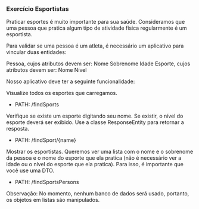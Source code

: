 ### Exercício Esportistas
Praticar esportes é muito importante para sua saúde. Consideramos que uma pessoa que pratica algum tipo de atividade física regularmente é um esportista.

Para validar se uma pessoa é um atleta, é necessário um aplicativo para vincular duas entidades:


Pessoa, cujos atributos devem ser:
Nome
Sobrenome
Idade
Esporte, cujos atributos devem ser:
Nome
Nível

Nosso aplicativo deve ter a seguinte funcionalidade:


Visualize todos os esportes que carregamos.
- PATH: /findSports

Verifique se existe um esporte digitando seu nome. Se existir, o nível do esporte deverá ser exibido. Use a classe ResponseEntity para retornar a resposta.
- PATH: /findSport/{name}
 
Mostrar os esportistas. Queremos ver uma lista com o nome e o sobrenome da pessoa e o nome do esporte que ela pratica (não é necessário ver a idade ou o nível do esporte que ela pratica). Para isso, é importante que você use uma DTO.
- PATH: /findSportsPersons

Observação: No momento, nenhum banco de dados será usado, portanto, os objetos em listas são manipulados.

